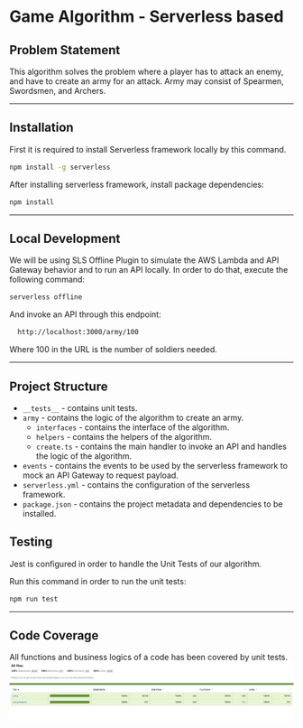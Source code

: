 # Game Algorithm - Serverless based

## Problem Statement

This algorithm solves the problem where a player has to attack an enemy, and have to create an army for an attack.
Army may consist of Spearmen, Swordsmen, and Archers.

___

## Installation

First it is required to install Serverless framework locally by this command.

```bash
npm install -g serverless
```

After installing serverless framework, install package dependencies:

```bash
npm install
```

___

## Local Development

We will be using SLS Offline Plugin to simulate the AWS Lambda and API Gateway behavior and to run an API locally. In order to do that, execute the following command:

```bash
serverless offline
```

And invoke an API through this endpoint:

```bash
  http://localhost:3000/army/100
```

Where 100 in the URL is the number of soldiers needed.

___

## Project Structure

* `__tests__` - contains unit tests.
* `army` - contains the logic of the algorithm to create an army.
  * `interfaces` - contains the interface of the algorithm.
  * `helpers` - contains the helpers of the algorithm.
  * `create.ts` - contains the main handler to invoke an API and handles the logic of the algorithm.
* `events` - contains the events to be used by the serverless framework to mock an API Gateway to request payload.
* `serverless.yml` - contains the configuration of the serverless framework.
* `package.json` - contains the project metadata and dependencies to be installed.

## Testing

Jest is configured in order to handle the Unit Tests of our algorithm.

Run this command in order to run the unit tests:

```bash
npm run test
```

___

## Code Coverage

All functions and business logics of a code has been covered by unit tests.
![alt text](code_coverage.png "Code Coverage")
